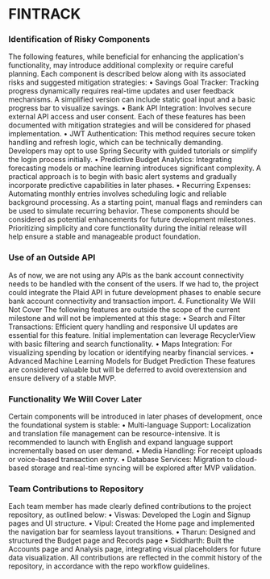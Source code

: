# FINTRACK

### Identification of Risky Components
The following features, while beneficial for enhancing the application's functionality, may introduce additional complexity or require careful planning. Each component is described below along with its associated risks and suggested mitigation strategies:
•	Savings Goal Tracker: Tracking progress dynamically requires real-time updates and user feedback mechanisms. A simplified version can include static goal input and a basic progress bar to visualize savings.
•	Bank API Integration: Involves secure external API access and user consent. Each of these features has been documented with mitigation strategies and will be considered for phased implementation.
•	JWT Authentication: This method requires secure token handling and refresh logic, which can be technically demanding. Developers may opt to use Spring Security with guided tutorials or simplify the login process initially.
•	Predictive Budget Analytics: Integrating forecasting models or machine learning introduces significant complexity. A practical approach is to begin with basic alert systems and gradually incorporate predictive capabilities in later phases.
•	Recurring Expenses: Automating monthly entries involves scheduling logic and reliable background processing. As a starting point, manual flags and reminders can be used to simulate recurring behavior.
These components should be considered as potential enhancements for future development milestones. Prioritizing simplicity and core functionality during the initial release will help ensure a stable and manageable product foundation.

### Use of an Outside API
As of now, we are not using any APIs as the bank account connectivity needs to be handled with the consent of the users. If we had to, the project could integrate the Plaid API in future development phases to enable secure bank account connectivity and transaction import. 
4. Functionality We Will Not Cover
The following features are outside the scope of the current milestone and will not be implemented at this stage:
•	Search and Filter Transactions: Efficient query handling and responsive UI updates are essential for this feature. Initial implementation can leverage RecyclerView with basic filtering and search functionality.
•	Maps Integration: For visualizing spending by location or identifying nearby financial services.
•	Advanced Machine Learning Models for Budget Prediction These features are considered valuable but will be deferred to avoid overextension and ensure delivery of a stable MVP.

### Functionality We Will Cover Later
Certain components will be introduced in later phases of development, once the foundational system is stable:
•	Multi-language Support: Localization and translation file management can be resource-intensive. It is recommended to launch with English and expand language support incrementally based on user demand.
•	Media Handling: For receipt uploads or voice-based transaction entry.
•	Database Services: Migration to cloud-based storage and real-time syncing will be explored after MVP validation.

### Team Contributions to Repository
Each team member has made clearly defined contributions to the project repository, as outlined below:
•	Viswas: Developed the Login and Signup pages and UI structure.
•	Vipul: Created the Home page and implemented the navigation bar for seamless layout transitions.
•	Tharun: Designed and structured the Budget page and Records page
•	Siddharth: Built the Accounts page and Analysis page, integrating visual placeholders for future data visualization.
All contributions are reflected in the commit history of the repository, in accordance with the repo workflow guidelines.
